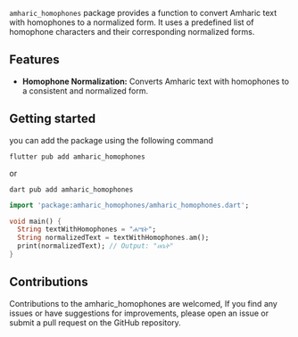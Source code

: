 
`amharic_homophones` package provides a function to convert Amharic text with homophones to a normalized form.
It uses a predefined list of homophone characters and their corresponding normalized forms.

## Features

* **Homophone Normalization:** Converts Amharic text with homophones to a consistent and normalized form.

## Getting started

you can add the package using the following command

```
flutter pub add amharic_homophones
```
or

```
dart pub add amharic_homophones
```


```dart
import 'package:amharic_homophones/amharic_homophones.dart';

void main() {
  String textWithHomophones = "ሐሤት";
  String normalizedText = textWithHomophones.am();
  print(normalizedText); // Output: "ሀሴት"
}
```
## Contributions

Contributions to the amharic_homophones are welcomed, If you find any issues or have suggestions for improvements, please open an issue or submit a pull request on the GitHub repository.
